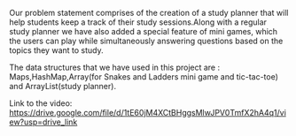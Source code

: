 Our problem statement comprises of the creation of a study planner that will help students keep a track of their study sessions.Along with a regular study planner we have also added a special feature of mini games, which the users can play while simultaneously answering questions based on the topics they want to study.



The data structures that we have used in this project are : Maps,HashMap,Array(for Snakes and Ladders mini game and tic-tac-toe) and ArrayList(study planner).



Link to the video: https://drive.google.com/file/d/1tE60jM4XCtBHggsMlwJPV0TmfX2hA4q1/view?usp=drive_link
